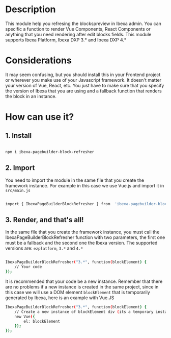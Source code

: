 # Description
This module help you refresing the blockspreview in Ibexa admin. You can specific a function to render Vue Components, React Components or anything that you need rendering after edit blocks fields. This module supports Ibexa Platform, Ibexa DXP 3.* and Ibexa DXP 4.*
  
# Considerations
It may seem confusing, but you should install this in your Frontend project or wherever you make use of your Javascript framework. It doesn't matter your version of Vue, React, etc. You just have to make sure that you specify the version of Ibexa that you are using and a fallback function that renders the block in an instance. 

# How can use it?
## 1. Install
```bash

npm i ibexa-pagebuilder-block-refresher

```
## 2. Import
You need to import the module in the same file that you create the framework instance.  Por example in this case we use Vue.js and import it in `src/main.js` 
```bash

import { IbexaPageBuilderBlockRefresher } from  'ibexa-pagebuilder-block-refresher';

```
## 3. Render, and that's all!
In the same file that you create the framework instance, you must call the IbexaPageBuilderBlockRefresher function with two parameters, the first one must be a fallback and the second one the Ibexa version. The supported versions are: `ezplatform`, `3.*` and `4.*`
```bash

IbexaPageBuilderBlockRefresher("3.*", function(blockElement) {
	// Your code
});

``` 
It is recommended that your code be a new instance. Remember that there are no problems if a new instance is created in the same project, since in this case we will use a DOM element `blockElement` that is temporarily generated by Ibexa, here is an example with Vue.JS

```bash
IbexaPageBuilderBlockRefresher("3.*", function(blockElement) {
	// Create a new instance of blockElement div (its a temporary instance in the administrator)
	new Vue({
		el: blockElement
	});
});

```